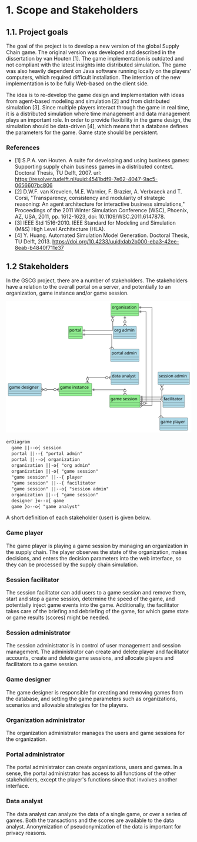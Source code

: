 # 1. Scope and Stakeholders

## 1.1. Project goals

The goal of the project is to develop a new version of the global Supply Chain game. The original version was developed and described in the dissertation by van Houten [1]. The game implementation is outdated and not compliant with the latest insights into distributed simulation. The game was also heavily dependent on Java software running locally on the players' computers, which required difficult installation. The intention of the new implementation is to be fully Web-based on the client side.

The idea is to re-develop the game design and implementation with ideas from agent-based modeling and simulation [2] and from distributed simulation [3]. Since multiple players interact through the game in real time, it is a distributed simulation where time management and data management plays an important role. In order to provide flexibility in the game design, the simulation should be data-driven [4], which means that a database defines the parameters for the game. Game state should be persistent.


### References

- [1] S.P.A. van Houten. A suite for developing and using business games: Supporting supply chain business games in a distributed context. Doctoral Thesis, TU Delft, 2007. url: https://resolver.tudelft.nl/uuid:4541bdf9-7e62-4047-9ac5-0656607bc806
- [2] D.W.F. van Krevelen, M.E. Warnier, F. Brazier, A. Verbraeck and T. Corsi, "Transparency, consistency and modularity of strategic reasoning: An agent architecture for interactive business simulations," Proceedings of the 2011 Winter Simulation Conference (WSC), Phoenix, AZ, USA, 2011, pp. 1612-1623, doi: 10.1109/WSC.2011.6147878.
- [3] IEEE Std 1516-2010. IEEE Standard for Modeling and Simulation (M&S) High Level Architecture (HLA).
- [4] Y. Huang. Automated Simulation Model Generation. Doctoral Thesis, TU Delft, 2013. https://doi.org/10.4233/uuid:dab2b000-eba3-42ee-8eab-b4840f711e37



## 1.2 Stakeholders

In the GSCG project, there are a number of stakeholders. The stakeholders have a relation to the overall portal on a server, and potentially to an organization, game instance and/or game session.

![](diagrams/stakeholders.svg)

```mermaid
erDiagram
  game ||--o{ session
  portal ||--{ "portal admin"
  portal ||--o{ organization
  organization ||-o{ "org admin"
  organization ||-o{ "game session"
  "game session" ||--{ player
  "game session" ||--{ facilitator
  "game session" ||--o{ "session admin"
  organization ||--{ "game session"
  designer }o--o{ game
  game }o--o{ "game analyst"
```

A short definition of each stakeholder (user) is given below.

### Game player
The game player is playing a game session by managing an organization in the supply chain. The player observes the state of the organization, makes decisions, and enters the decision parameters into the web interface, so they can be processed by the supply chain simulation.

### Session facilitator 
The session facilitator can add users to a game session and remove them, start and stop a game session, determine the speed of the game, and potentially inject game events into the game. Additionally, the facilitator takes care of the briefing and debriefing of the game, for which game state or game results (scores) might be needed.

### Session administrator
The session administrator is in control of user management and session management. The administrator can create and delete player and facilitator accounts, create and delete game sessions, and allocate players and facilitators to a game session.

### Game designer
The game designer is responsible for creating and removing games from the database, and setting the game parameters such as organizations, scenarios and allowable strategies for the players. 

### Organization administrator
The organization administrator manages the users and game sessions for the organization. 

### Portal administrator
The portal administrator can create organizations, users and games. In a sense, the portal administrator has access to all functions of the other stakeholders, except the player's functions since that involves another interface.

### Data analyst
The data analyst can analyze the data of a single game, or over a series of games. Both the transactions and the scores are available to the data analyst. Anonymization of pseudonymization of the data is important for privacy reasons.
